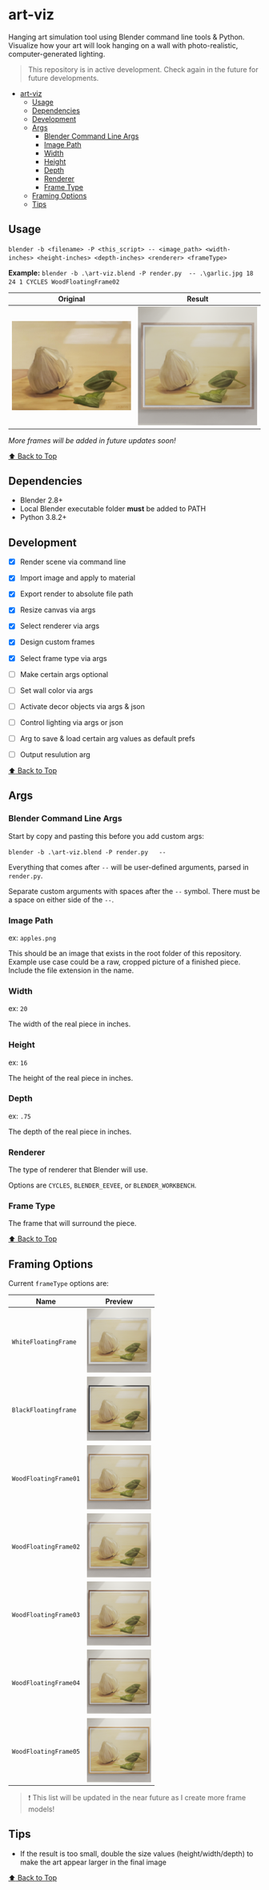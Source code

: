 # art-viz

 Hanging art simulation tool using Blender command line tools & Python. Visualize how your art will look hanging on a wall with photo-realistic, computer-generated lighting.

> This repository is in active development. Check again in the future for future developments.

- [art-viz](#art-viz)
  - [Usage](#usage)
  - [Dependencies](#dependencies)
  - [Development](#development)
  - [Args](#args)
    - [Blender Command Line Args](#blender-command-line-args)
    - [Image Path](#image-path)
    - [Width](#width)
    - [Height](#height)
    - [Depth](#depth)
    - [Renderer](#renderer)
    - [Frame Type](#frame-type)
  - [Framing Options](#framing-options)
  - [Tips](#tips)

## Usage

 `blender -b <filename> -P <this_script> -- <image_path> <width-inches> <height-inches> <depth-inches> <renderer> <frameType>`

**Example:** `blender -b .\art-viz.blend -P render.py  -- .\garlic.jpg 18 24 1 CYCLES WoodFloatingFrame02`

|Original |Result       |
|---      |---          |
|<img title="" src="garlic.png" alt="garlic" width="256" data-align="inline">|<img title="" src="assets/garlic_WoodFloatingFrame02.png" alt="garlic_WoodFloatingFrame02" width="256" data-align="inline">|


<!-- 
***Original***

![Original](garlic.png)

***Result***


![Result](assets/garlic_WoodFloatingFrame02.png) -->

*More frames will be added in future updates soon!*

[:arrow_up: Back to Top](#art-viz)

## Dependencies

- Blender 2.8+
- Local Blender executable folder **must** be added to PATH
- Python 3.8.2+

## Development

- [x] Render scene via command line

- [x] Import image and apply to material

- [x] Export render to absolute file path

- [x] Resize canvas via args

- [x] Select renderer via args

- [x] Design custom frames

- [x] Select frame type via args

- [ ] Make certain args optional

- [ ] Set wall color via args

- [ ] Activate decor objects via args & json

- [ ] Control lighting via args or json

- [ ] Arg to save & load certain arg values as default prefs

- [ ] Output resulution arg

[:arrow_up: Back to Top](#art-viz)

## Args

### Blender Command Line Args

Start by copy and pasting this before you add custom args:

`blender -b .\art-viz.blend -P render.py   --`

Everything that comes after `--` will be user-defined arguments, parsed in `render.py`.

Separate custom arguments with spaces after the `--` symbol. There must be a space on either side of the `--`.

### Image Path

ex: `apples.png`

This should be an image that exists in the root folder of this repository. Example use case could be a raw, cropped picture of a finished piece. Include the file extension in the name.

### Width

ex: `20`

The width of the real piece in inches.

### Height

ex: `16`

The height of the real piece in inches.

### Depth

ex: `.75`

The depth of the real piece in inches.

### Renderer

The type of renderer that Blender will use.

Options are `CYCLES`, `BLENDER_EEVEE`, or `BLENDER_WORKBENCH`.

### Frame Type

The frame that will surround the piece.

[:arrow_up: Back to Top](#art-viz)

## Framing Options

Current `frameType` options are:

|   Name   |   Preview   |
|---|---|
|```WhiteFloatingFrame```   | <img title="" src="assets/garlic_WhiteFloatingFrame.png" alt="garlic_WhiteFloatingFrame" width="128" data-align="inline">   |
|```BlackFloatingframe```   | <img title="" src="assets/garlic_BlackFloatingFrame.png" alt="garlic_BlackFloatingFrame" width="128" data-align="inline">   |
|```WoodFloatingFrame01```  | <img title="" src="assets/garlic_WoodFloatingFrame01.png" alt="garlic_WoodFloatingFrame01" width="128" data-align="inline"> |
|```WoodFloatingFrame02```  | <img title="" src="assets/garlic_WoodFloatingFrame02.png" alt="garlic_WoodFloatingFrame02" width="128" data-align="inline"> |
|```WoodFloatingFrame03```  | <img title="" src="assets/garlic_WoodFloatingFrame03.png" alt="garlic_WoodFloatingFrame03" width="128" data-align="inline"> |
|```WoodFloatingFrame04```  | <img title="" src="assets/garlic_WoodFloatingFrame04.png" alt="garlic_WoodFloatingFrame04" width="128" data-align="inline"> |
|```WoodFloatingFrame05```  | <img title="" src="assets/garlic_WoodFloatingFrame05.png" alt="garlic_WoodFloatingFrame05" width="128" data-align="inline"> |

> :exclamation: This list will be updated in the near future as I create more frame models!

## Tips

- If the result is too small, double the size values (height/width/depth) to make the art appear larger in the final image

[:arrow_up: Back to Top](#art-viz)
